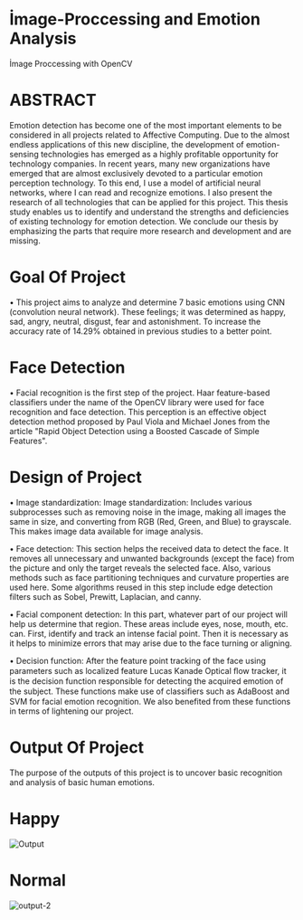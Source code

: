 # İmage-Proccessing and Emotion Analysis
 İmage Proccessing with OpenCV

# ABSTRACT

Emotion detection has become one of the most important elements to be considered in all projects related to Affective Computing. Due to the almost endless applications of this new discipline, the development of emotion-sensing technologies has emerged as a highly profitable opportunity for technology companies. In recent years, many new organizations have emerged that are almost exclusively devoted to a particular emotion perception technology. To this end, I use a model of artificial neural networks, where I can read and recognize emotions. I also present the research of all technologies that can be applied for this project. This thesis study enables us to identify and understand the strengths and deficiencies of existing technology for emotion detection. We conclude our thesis by emphasizing the parts that require more research and development and are missing.

# Goal Of Project 

•	This project aims to analyze and determine 7 basic emotions using CNN (convolution neural network). These feelings; it was determined as happy, sad, angry, neutral, disgust, fear and astonishment. To increase the accuracy rate of 14.29% obtained in previous studies to a better point.

# Face Detection

•	Facial recognition is the first step of the project. Haar feature-based classifiers under the name of the OpenCV library were used for face recognition and face detection. This perception is an effective object detection method proposed by Paul Viola and Michael Jones from the article "Rapid Object Detection using a Boosted Cascade of Simple Features".

# Design of Project 

•	Image standardization: Image standardization: Includes various subprocesses such as removing noise in the image, making all images the same in size, and converting from RGB (Red, Green, and Blue) to grayscale. This makes image data available for image analysis.

•	Face detection: This section helps the received data to detect the face. It removes all unnecessary and unwanted backgrounds (except the face) from the picture and only the target reveals the selected face. Also, various methods such as face partitioning techniques and curvature properties are used here. Some algorithms reused in this step include edge detection filters such as Sobel, Prewitt, Laplacian, and canny.

•	Facial component detection: In this part, whatever part of our project will help us determine that region. These areas include eyes, nose, mouth, etc. can. First, identify and track an intense facial point. Then it is necessary as it helps to minimize errors that may arise due to the face turning or aligning.

•	Decision function: After the feature point tracking of the face using parameters such as localized feature Lucas Kanade Optical ﬂow tracker, it is the decision function responsible for detecting the acquired emotion of the subject. These functions make use of classiﬁers such as AdaBoost and SVM for facial emotion recognition. We also benefited from these functions in terms of lightening our project.


# Output Of Project
The purpose of the outputs of this project is to uncover basic recognition and analysis of basic human emotions.

# Happy
![Output](https://user-images.githubusercontent.com/59453566/93595242-120b7800-f9c0-11ea-8616-543d42d593c0.jpeg)

# Normal
![output-2](https://user-images.githubusercontent.com/59453566/93595245-133ca500-f9c0-11ea-8bf6-5758dfd74c5f.jpeg)

